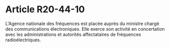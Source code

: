 # Article R20-44-10

L'Agence nationale des fréquences est placée auprès du ministre chargé des communications électroniques. Elle exerce son activité en concertation avec les administrations et autorités affectataires de fréquences radioélectriques.